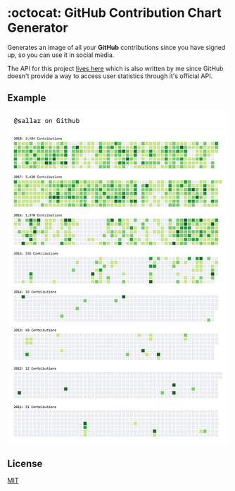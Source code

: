 # :octocat: GitHub Contribution Chart Generator

Generates an image of all your **GitHub** contributions since you have signed up, so you can use it in social media.

The API for this project [lives here](https://github.com/sallar/github-contributions-api) which is also written by me since GitHub doesn't provide a way to access user statistics through it's official API.

## Example

![](screenshot.png)

## License

[MIT](https://opensource.org/licenses/MIT)
